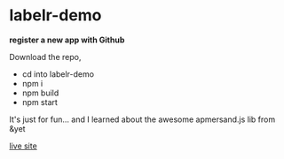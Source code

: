 # labelr-demo

**register a new app with Github**

Download the repo,
  * cd into labelr-demo
  * npm i
  * npm build
  * npm start

It's just for fun...
and I learned about the awesome apmersand.js lib from &yet

[live site](http://tbrown_labelr.surge.sh/)
